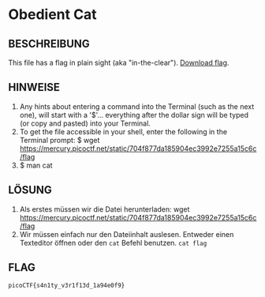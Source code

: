 # Obedient Cat
## BESCHREIBUNG
This file has a flag in plain sight (aka "in-the-clear"). [Download flag](https://mercury.picoctf.net/static/704f877da185904ec3992e7255a15c6c/flag).
## HINWEISE
1. Any hints about entering a command into the Terminal (such as the next one), will start with a '$'... everything after the dollar sign will be typed (or copy and pasted) into your Terminal.
2. To get the file accessible in your shell, enter the following in the Terminal prompt: $ wget https://mercury.picoctf.net/static/704f877da185904ec3992e7255a15c6c/flag
3. $ man cat
## LÖSUNG
1. Als erstes müssen wir die Datei herunterladen: wget https://mercury.picoctf.net/static/704f877da185904ec3992e7255a15c6c/flag
2. Wir müssen einfach nur den Dateiinhalt auslesen. Entweder einen Texteditor öffnen oder den `cat` Befehl benutzen.
`cat flag`
## FLAG
```
picoCTF{s4n1ty_v3r1f13d_1a94e0f9}
```